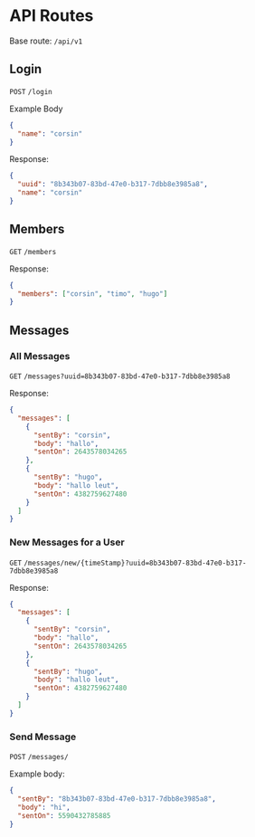 # API Routes
Base route: `/api/v1`

## Login
`POST` `/login`  

Example Body
```json
{
  "name": "corsin"
}
```

Response:
```json
{
  "uuid": "8b343b07-83bd-47e0-b317-7dbb8e3985a8",
  "name": "corsin"
}
```

## Members
`GET` `/members`

Response:  
```json
{
  "members": ["corsin", "timo", "hugo"]
}
```

## Messages
### All Messages
`GET` `/messages?uuid=8b343b07-83bd-47e0-b317-7dbb8e3985a8`

Response:
```json
{
  "messages": [
    {
      "sentBy": "corsin",
      "body": "hallo",
      "sentOn": 2643578034265
    },
    {
      "sentBy": "hugo",
      "body": "hallo leut",
      "sentOn": 4382759627480
    }
  ]
}
```

### New Messages for a User
`GET` `/messages/new/{timeStamp}?uuid=8b343b07-83bd-47e0-b317-7dbb8e3985a8`

Response: 
```json
{
  "messages": [
    {
      "sentBy": "corsin",
      "body": "hallo",
      "sentOn": 2643578034265
    },
    {
      "sentBy": "hugo",
      "body": "hallo leut",
      "sentOn": 4382759627480
    }
  ]
}
```

### Send Message
`POST` `/messages/`

Example body:
```json
{
  "sentBy": "8b343b07-83bd-47e0-b317-7dbb8e3985a8",
  "body": "hi",
  "sentOn": 5590432785885
}
```